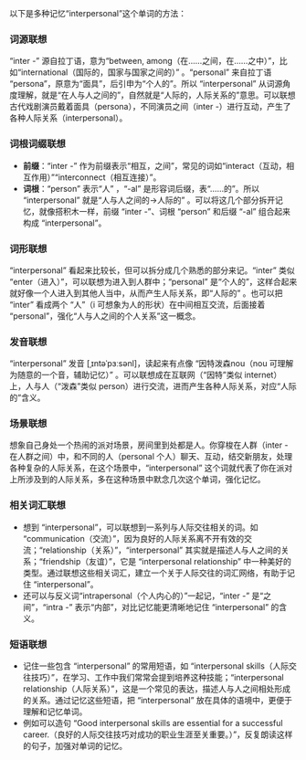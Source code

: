 以下是多种记忆“interpersonal”这个单词的方法：

### 词源联想
“inter -” 源自拉丁语，意为“between, among（在……之间，在……之中）”，比如“international（国际的，国家与国家之间的）” 。“personal” 来自拉丁语 “persona”，原意为“面具”，后引申为“个人的”。所以 “interpersonal” 从词源角度理解，就是“在人与人之间的”，自然就是“人际的，人际关系的”意思。可以联想古代戏剧演员戴着面具（persona），不同演员之间（inter -）进行互动，产生了各种人际关系（interpersonal）。

### 词根词缀联想
 - **前缀**：“inter -” 作为前缀表示“相互，之间”，常见的词如“interact（互动，相互作用）”“interconnect（相互连接）”。
 - **词根**：“person” 表示“人” ，“-al” 是形容词后缀，表“……的”。所以 “interpersonal” 就是“人与人之间的→人际的” 。可以将这几个部分拆开记忆，就像搭积木一样，前缀 “inter -”、词根 “person” 和后缀 “-al” 组合起来构成 “interpersonal”。

### 词形联想
“interpersonal” 看起来比较长，但可以拆分成几个熟悉的部分来记。“inter” 类似 “enter（进入）”，可以联想为进入到人群中；“personal” 是“个人的”，这样合起来就好像一个人进入到其他人当中，从而产生人际关系，即“人际的” 。也可以把 “inter” 看成两个 “人”（i 可想象为人的形状）在中间相互交流，后面接着 “personal”，强化“人与人之间的个人关系”这一概念。

### 发音联想
“interpersonal” 发音 [ˌɪntəˈpɜːsənl]，读起来有点像 “因特泼森nou（nou 可理解为随意的一个音，辅助记忆）” 。可以联想成在互联网（“因特”类似 internet）上，人与人（“泼森”类似 person）进行交流，进而产生各种人际关系，对应“人际的”含义。

### 场景联想
想象自己身处一个热闹的派对场景，房间里到处都是人。你穿梭在人群（inter - 在人群之间）中，和不同的人（personal 个人）聊天、互动，结交新朋友，处理各种复杂的人际关系，在这个场景中，“interpersonal” 这个词就代表了你在派对上所涉及到的人际关系，多在这种场景中默念几次这个单词，强化记忆。

### 相关词汇联想
 - 想到 “interpersonal”，可以联想到一系列与人际交往相关的词。如 “communication（交流）”，因为良好的人际关系离不开有效的交流；“relationship（关系）”，“interpersonal” 其实就是描述人与人之间的关系；“friendship（友谊）”，它是 “interpersonal relationship” 中一种美好的类型。通过联想这些相关词汇，建立一个关于人际交往的词汇网络，有助于记住 “interpersonal”。
 - 还可以与反义词“intrapersonal（个人内心的）”一起记，“inter -” 是“之间”，“intra -” 表示“内部”，对比记忆能更清晰地记住 “interpersonal” 的含义。

### 短语联想
 - 记住一些包含 “interpersonal” 的常用短语，如 “interpersonal skills（人际交往技巧）”，在学习、工作中我们常常会提到培养这种技能；“interpersonal relationship（人际关系）”，这是一个常见的表达，描述人与人之间相处形成的关系。通过记忆这些短语，把 “interpersonal” 放在具体的语境中，更便于理解和记忆单词。
 - 例如可以造句 “Good interpersonal skills are essential for a successful career.（良好的人际交往技巧对成功的职业生涯至关重要。）”，反复朗读这样的句子，加强对单词的记忆。 